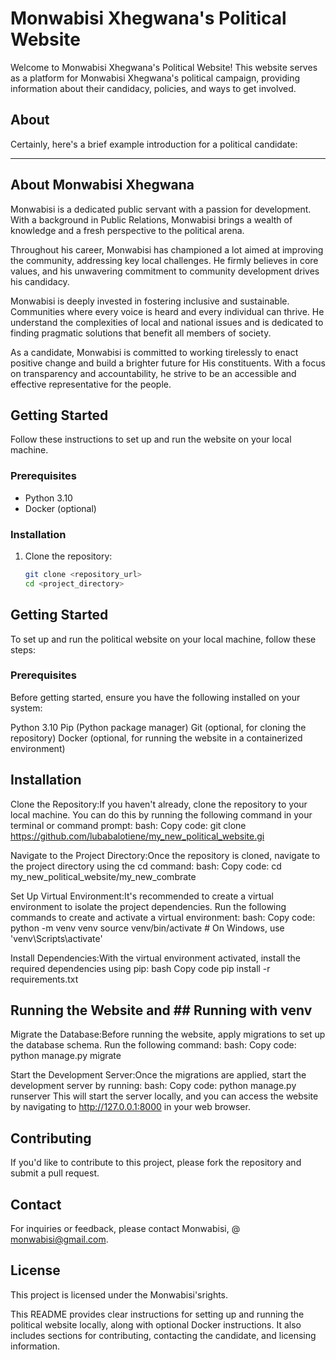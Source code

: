 # Monwabisi Xhegwana's Political Website

Welcome to Monwabisi Xhegwana's Political Website! This website serves as a platform for Monwabisi Xhegwana's political campaign, providing information about their candidacy, policies, and ways to get involved.

## About

Certainly, here's a brief example introduction for a political candidate:

---

## About Monwabisi Xhegwana

Monwabisi is a dedicated public servant with a passion for development. With a background in Public Relations, Monwabisi brings a wealth of knowledge and a fresh perspective to the political arena.

Throughout his career, Monwabisi has championed a lot aimed at improving the community, addressing key local challenges. He firmly believes in core values, and his unwavering commitment to community development drives his candidacy.

Monwabisi is deeply invested in fostering inclusive and sustainable. Communities where every voice is heard and every individual can thrive. He understand the complexities of local and national issues and is dedicated to finding pragmatic solutions that benefit all members of society.

As a candidate, Monwabisi is committed to working tirelessly to enact positive change and build a brighter future for His constituents. With a focus on transparency and accountability, he strive to be an accessible and effective representative for the people.


## Getting Started

Follow these instructions to set up and run the website on your local machine.

### Prerequisites

- Python 3.10
- Docker (optional)

### Installation

1. Clone the repository:

   ```bash
   git clone <repository_url>
   cd <project_directory>


## Getting Started
To set up and run the political website on your local machine, follow these steps:

### Prerequisites
Before getting started, ensure you have the following installed on your system:

Python 3.10
Pip (Python package manager)
Git (optional, for cloning the repository)
Docker (optional, for running the website in a containerized environment)

## Installation

Clone the Repository:If you haven't already, clone the repository to your local machine. You can do this by running the following command in your terminal or command prompt:
bash:
Copy code:
git clone <https://github.com/lubabalotiene/my_new_political_website.gi>

Navigate to the Project Directory:Once the repository is cloned, navigate to the project directory using the cd command:
bash:
Copy code:
cd my_new_political_website/my_new_combrate

Set Up Virtual Environment:It's recommended to create a virtual environment to isolate the project dependencies. Run the following commands to create and activate a virtual environment:
bash:
Copy code:
python -m venv venv
source venv/bin/activate   # On Windows, use 'venv\Scripts\activate'

Install Dependencies:With the virtual environment activated, install the required dependencies using pip:
bash
Copy code
pip install -r requirements.txt
## Running the Website and ## Running with venv
Migrate the Database:Before running the website, apply migrations to set up the database schema. Run the following command:
bash:
Copy code:
python manage.py migrate

Start the Development Server:Once the migrations are applied, start the development server by running:
bash:
Copy code:
python manage.py runserver
This will start the server locally, and you can access the website by navigating to http://127.0.0.1:8000 in your web browser.

## Contributing
If you'd like to contribute to this project, please fork the repository and submit a pull request.

## Contact
For inquiries or feedback, please contact Monwabisi, @ monwabisi@gmail.com.

## License
This project is licensed under the Monwabisi'srights.


This README provides clear instructions for setting up and running the political website locally, along with optional Docker instructions. It also includes sections for contributing, contacting the candidate, and licensing information.



